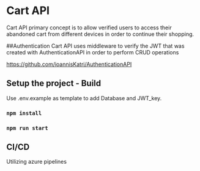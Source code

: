 # Cart API

Cart API primary concept is to allow verified users to access their abandoned cart from different devices in order to continue their shopping. 

##Authentication 
Cart API uses middleware to verify the JWT that was created with AuthenticationAPI in order to perform CRUD operations
  
https://github.com/ioannisKatri/AuthenticationAPI

## Setup the project - Build

Use .env.example as template to add Database and JWT_key.

### `npm install`

### `npm run start`

## CI/CD
Utilizing azure pipelines


